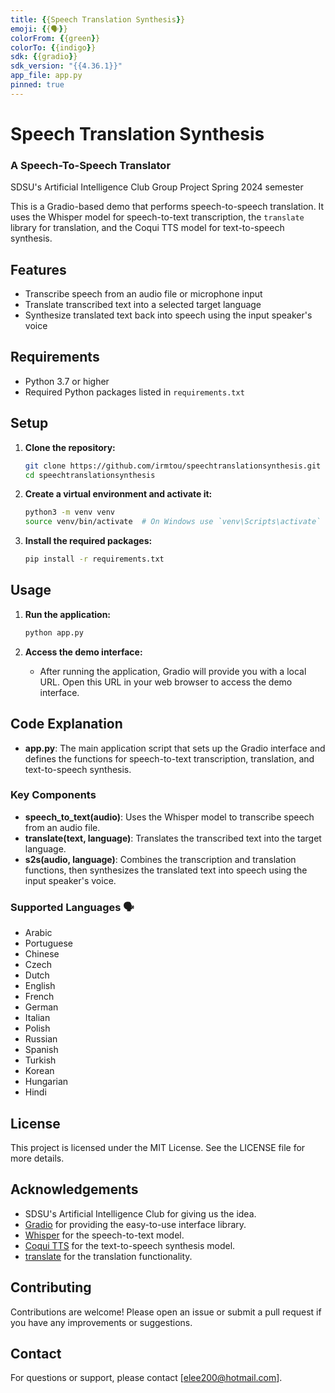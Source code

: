 ```yaml
---
title: {{Speech Translation Synthesis}}
emoji: {{🗣️}}
colorFrom: {{green}}
colorTo: {{indigo}}
sdk: {{gradio}}
sdk_version: "{{4.36.1}}"
app_file: app.py
pinned: true
---
```


# Speech Translation Synthesis
### A Speech-To-Speech Translator

SDSU's Artificial Intelligence Club Group Project Spring 2024 semester

This is a Gradio-based demo that performs speech-to-speech translation. It uses the Whisper model for speech-to-text transcription, the `translate` library for translation, and the Coqui TTS model for text-to-speech synthesis. 

## Features
- Transcribe speech from an audio file or microphone input
- Translate transcribed text into a selected target language
- Synthesize translated text back into speech using the input speaker's voice

## Requirements
- Python 3.7 or higher
- Required Python packages listed in `requirements.txt`

## Setup

1. **Clone the repository:**
    ```sh
    git clone https://github.com/irmtou/speechtranslationsynthesis.git
    cd speechtranslationsynthesis
    ```

2. **Create a virtual environment and activate it:**
    ```sh
    python3 -m venv venv
    source venv/bin/activate  # On Windows use `venv\Scripts\activate`
    ```

3. **Install the required packages:**
    ```sh
    pip install -r requirements.txt
    ```

## Usage

1. **Run the application:**
    ```sh
    python app.py
    ```

2. **Access the demo interface:**
    - After running the application, Gradio will provide you with a local URL. Open this URL in your web browser to access the demo interface.

## Code Explanation

- **app.py**: The main application script that sets up the Gradio interface and defines the functions for speech-to-text transcription, translation, and text-to-speech synthesis.

### Key Components
- **speech_to_text(audio)**: Uses the Whisper model to transcribe speech from an audio file.
- **translate(text, language)**: Translates the transcribed text into the target language.
- **s2s(audio, language)**: Combines the transcription and translation functions, then synthesizes the translated text into speech using the input speaker's voice.

### Supported Languages 🗣️
- Arabic 
- Portuguese
- Chinese
- Czech
- Dutch
- English
- French
- German
- Italian
- Polish
- Russian
- Spanish
- Turkish
- Korean
- Hungarian
- Hindi

## License 
This project is licensed under the MIT License. See the LICENSE file for more details.

## Acknowledgements
- SDSU's Artificial Intelligence Club for giving us the idea.
- [Gradio](https://www.gradio.app/) for providing the easy-to-use interface library.
- [Whisper](https://github.com/openai/whisper) for the speech-to-text model.
- [Coqui TTS](https://github.com/coqui-ai/TTS) for the text-to-speech synthesis model.
- [translate](https://pypi.org/project/translate/) for the translation functionality.

## Contributing
Contributions are welcome! Please open an issue or submit a pull request if you have any improvements or suggestions.

## Contact
For questions or support, please contact [elee200@hotmail.com].


